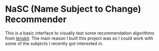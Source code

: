 # NaSC (Name Subject to Change) Recommender

This is a basic interface to visually test some recommendation algorithms from [lenskit](https://lkpy.readthedocs.io/en/stable/index.html). The main reason I built this project was so I could work with some of the subjects I recently got interested in.

